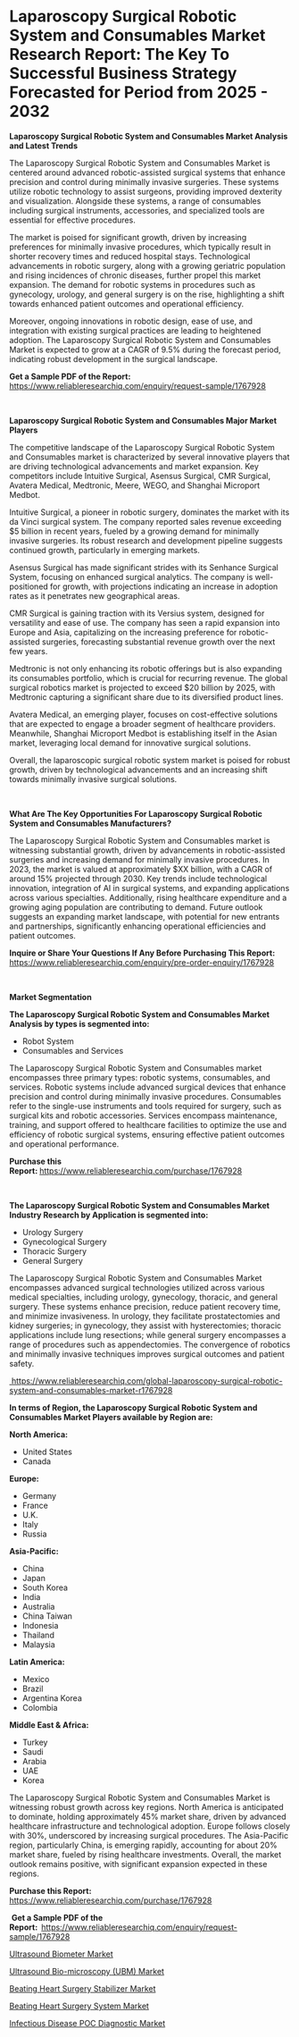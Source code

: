 <p><h1>Laparoscopy Surgical Robotic System and Consumables Market Research Report: The Key To Successful Business Strategy Forecasted for Period from 2025 - 2032</h1></p><p><strong>Laparoscopy Surgical Robotic System and Consumables Market Analysis and Latest Trends</strong></p>
<p><p>The Laparoscopy Surgical Robotic System and Consumables Market is centered around advanced robotic-assisted surgical systems that enhance precision and control during minimally invasive surgeries. These systems utilize robotic technology to assist surgeons, providing improved dexterity and visualization. Alongside these systems, a range of consumables including surgical instruments, accessories, and specialized tools are essential for effective procedures.</p><p>The market is poised for significant growth, driven by increasing preferences for minimally invasive procedures, which typically result in shorter recovery times and reduced hospital stays. Technological advancements in robotic surgery, along with a growing geriatric population and rising incidences of chronic diseases, further propel this market expansion. The demand for robotic systems in procedures such as gynecology, urology, and general surgery is on the rise, highlighting a shift towards enhanced patient outcomes and operational efficiency.</p><p>Moreover, ongoing innovations in robotic design, ease of use, and integration with existing surgical practices are leading to heightened adoption. The Laparoscopy Surgical Robotic System and Consumables Market is expected to grow at a CAGR of 9.5% during the forecast period, indicating robust development in the surgical landscape.</p></p>
<p><strong>Get a Sample PDF of the Report:&nbsp;</strong> <a href="https://www.reliableresearchiq.com/enquiry/request-sample/1767928?utm_campaign=123&utm_medium=2&utm_source=Github&utm_content=ia&utm_term=05032025&utm_id=laparoscopy-surgical-robotic-system-and-consumables">https://www.reliableresearchiq.com/enquiry/request-sample/1767928</a></p>
<p>&nbsp;</p>
<p><strong>Laparoscopy Surgical Robotic System and Consumables Major Market Players</strong></p>
<p><p>The competitive landscape of the Laparoscopy Surgical Robotic System and Consumables market is characterized by several innovative players that are driving technological advancements and market expansion. Key competitors include Intuitive Surgical, Asensus Surgical, CMR Surgical, Avatera Medical, Medtronic, Meere, WEGO, and Shanghai Microport Medbot.</p><p>Intuitive Surgical, a pioneer in robotic surgery, dominates the market with its da Vinci surgical system. The company reported sales revenue exceeding $5 billion in recent years, fueled by a growing demand for minimally invasive surgeries. Its robust research and development pipeline suggests continued growth, particularly in emerging markets.</p><p>Asensus Surgical has made significant strides with its Senhance Surgical System, focusing on enhanced surgical analytics. The company is well-positioned for growth, with projections indicating an increase in adoption rates as it penetrates new geographical areas. </p><p>CMR Surgical is gaining traction with its Versius system, designed for versatility and ease of use. The company has seen a rapid expansion into Europe and Asia, capitalizing on the increasing preference for robotic-assisted surgeries, forecasting substantial revenue growth over the next few years.</p><p>Medtronic is not only enhancing its robotic offerings but is also expanding its consumables portfolio, which is crucial for recurring revenue. The global surgical robotics market is projected to exceed $20 billion by 2025, with Medtronic capturing a significant share due to its diversified product lines.</p><p>Avatera Medical, an emerging player, focuses on cost-effective solutions that are expected to engage a broader segment of healthcare providers. Meanwhile, Shanghai Microport Medbot is establishing itself in the Asian market, leveraging local demand for innovative surgical solutions.</p><p>Overall, the laparoscopic surgical robotic system market is poised for robust growth, driven by technological advancements and an increasing shift towards minimally invasive surgical solutions.</p></p>
<p>&nbsp;</p>
<p><strong>What Are The Key Opportunities For Laparoscopy Surgical Robotic System and Consumables Manufacturers?</strong></p>
<p><p>The Laparoscopy Surgical Robotic System and Consumables market is witnessing substantial growth, driven by advancements in robotic-assisted surgeries and increasing demand for minimally invasive procedures. In 2023, the market is valued at approximately $XX billion, with a CAGR of around 15% projected through 2030. Key trends include technological innovation, integration of AI in surgical systems, and expanding applications across various specialties. Additionally, rising healthcare expenditure and a growing aging population are contributing to demand. Future outlook suggests an expanding market landscape, with potential for new entrants and partnerships, significantly enhancing operational efficiencies and patient outcomes.</p></p>
<p><strong>Inquire or Share Your Questions If Any Before Purchasing This Report:</strong> <a href="https://www.reliableresearchiq.com/enquiry/pre-order-enquiry/1767928?utm_campaign=123&utm_medium=2&utm_source=Github&utm_content=ia&utm_term=05032025&utm_id=laparoscopy-surgical-robotic-system-and-consumables">https://www.reliableresearchiq.com/enquiry/pre-order-enquiry/1767928</a></p>
<p>&nbsp;</p>
<p><strong>Market Segmentation</strong></p>
<p><strong>The Laparoscopy Surgical Robotic System and Consumables Market Analysis by types is segmented into:</strong></p>
<p><ul><li>Robot System</li><li>Consumables and Services</li></ul></p>
<p><p>The Laparoscopy Surgical Robotic System and Consumables market encompasses three primary types: robotic systems, consumables, and services. Robotic systems include advanced surgical devices that enhance precision and control during minimally invasive procedures. Consumables refer to the single-use instruments and tools required for surgery, such as surgical kits and robotic accessories. Services encompass maintenance, training, and support offered to healthcare facilities to optimize the use and efficiency of robotic surgical systems, ensuring effective patient outcomes and operational performance.</p></p>
<p><strong>Purchase this Report:&nbsp;</strong><a href="https://www.reliableresearchiq.com/purchase/1767928?utm_campaign=123&utm_medium=2&utm_source=Github&utm_content=ia&utm_term=05032025&utm_id=laparoscopy-surgical-robotic-system-and-consumables">https://www.reliableresearchiq.com/purchase/1767928</a></p>
<p>&nbsp;</p>
<p><strong>The Laparoscopy Surgical Robotic System and Consumables Market Industry Research by Application is segmented into:</strong></p>
<p><ul><li>Urology Surgery</li><li>Gynecological Surgery</li><li>Thoracic Surgery</li><li>General Surgery</li></ul></p>
<p><p>The Laparoscopy Surgical Robotic System and Consumables Market encompasses advanced surgical technologies utilized across various medical specialties, including urology, gynecology, thoracic, and general surgery. These systems enhance precision, reduce patient recovery time, and minimize invasiveness. In urology, they facilitate prostatectomies and kidney surgeries; in gynecology, they assist with hysterectomies; thoracic applications include lung resections; while general surgery encompasses a range of procedures such as appendectomies. The convergence of robotics and minimally invasive techniques improves surgical outcomes and patient safety.</p></p>
<p><a href="https://www.reliableresearchiq.com/global-laparoscopy-surgical-robotic-system-and-consumables-market-r1767928?utm_campaign=123&utm_medium=2&utm_source=Github&utm_content=ia&utm_term=05032025&utm_id=laparoscopy-surgical-robotic-system-and-consumables">&nbsp;https://www.reliableresearchiq.com/global-laparoscopy-surgical-robotic-system-and-consumables-market-r1767928</a></p>
<p><strong>In terms of Region, the Laparoscopy Surgical Robotic System and Consumables Market Players available by Region are:</strong></p>
<p>
    <p> <strong> North America: </strong>
        <ul>
            <li>United States</li>
            <li>Canada</li>
        </ul>
        </p> 
    <p> <strong> Europe: </strong>
        <ul>
            <li>Germany</li>
            <li>France</li>
            <li>U.K.</li>
            <li>Italy</li>
            <li>Russia</li>
        </ul>
        </p> 
    <p> <strong> Asia-Pacific: </strong>
        <ul>
            <li>China</li>
            <li>Japan</li>
            <li>South Korea</li>
            <li>India</li>
            <li>Australia</li>
            <li>China Taiwan</li>
            <li>Indonesia</li>
            <li>Thailand</li>
            <li>Malaysia</li>
        </ul>
        </p> 
    <p> <strong> Latin America: </strong>
        <ul>
            <li>Mexico</li>
            <li>Brazil</li>
            <li>Argentina Korea</li>
            <li>Colombia</li>
        </ul>
        </p> 
    <p> <strong> Middle East & Africa: </strong>
        <ul>
            <li>Turkey</li>
            <li>Saudi</li>
            <li>Arabia</li>
            <li>UAE</li>
            <li>Korea</li>
        </ul>
    </p>
    </p>
<p><p>The Laparoscopy Surgical Robotic System and Consumables Market is witnessing robust growth across key regions. North America is anticipated to dominate, holding approximately 45% market share, driven by advanced healthcare infrastructure and technological adoption. Europe follows closely with 30%, underscored by increasing surgical procedures. The Asia-Pacific region, particularly China, is emerging rapidly, accounting for about 20% market share, fueled by rising healthcare investments. Overall, the market outlook remains positive, with significant expansion expected in these regions.</p></p>
<p><strong>Purchase this Report: </strong><a href="https://www.reliableresearchiq.com/purchase/1767928?utm_campaign=123&utm_medium=2&utm_source=Github&utm_content=ia&utm_term=05032025&utm_id=laparoscopy-surgical-robotic-system-and-consumables">https://www.reliableresearchiq.com/purchase/1767928</a></p>
<p>&nbsp;<strong>Get a Sample PDF of the Report:&nbsp;&nbsp;</strong><a href="https://www.reliableresearchiq.com/enquiry/request-sample/1767928?utm_campaign=123&utm_medium=2&utm_source=Github&utm_content=ia&utm_term=05032025&utm_id=laparoscopy-surgical-robotic-system-and-consumables">https://www.reliableresearchiq.com/enquiry/request-sample/1767928</a></p>
<p><strong></strong></p>
<p><p><a href="https://github.com/widlerumland/Market-Research-Report-List-1/blob/main/ultrasound-biometer-market.md?utm_campaign=123&utm_medium=2&utm_source=Github&utm_content=ia&utm_term=05032025&utm_id=laparoscopy-surgical-robotic-system-and-consumables">Ultrasound Biometer Market</a></p><p><a href="https://github.com/gummaarmel83/Market-Research-Report-List-1/blob/main/ultrasound-bio-microscopy-ubm-market.md?utm_campaign=123&utm_medium=2&utm_source=Github&utm_content=ia&utm_term=05032025&utm_id=laparoscopy-surgical-robotic-system-and-consumables">Ultrasound Bio-microscopy (UBM) Market</a></p><p><a href="https://github.com/uldularido/Market-Research-Report-List-1/blob/main/beating-heart-surgery-stabilizer-market.md?utm_campaign=123&utm_medium=2&utm_source=Github&utm_content=ia&utm_term=05032025&utm_id=laparoscopy-surgical-robotic-system-and-consumables">Beating Heart Surgery Stabilizer Market</a></p><p><a href="https://github.com/panciujoslin3/Market-Research-Report-List-1/blob/main/beating-heart-surgery-system-market.md?utm_campaign=123&utm_medium=2&utm_source=Github&utm_content=ia&utm_term=05032025&utm_id=laparoscopy-surgical-robotic-system-and-consumables">Beating Heart Surgery System Market</a></p><p><a href="https://github.com/decockogbaro25/Market-Research-Report-List-1/blob/main/infectious-disease-poc-diagnostic-market.md?utm_campaign=123&utm_medium=2&utm_source=Github&utm_content=ia&utm_term=05032025&utm_id=laparoscopy-surgical-robotic-system-and-consumables">Infectious Disease POC Diagnostic Market</a></p></p>